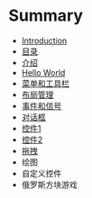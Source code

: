 # Summary

* [Introduction](README.md)
* [目录](目录.md)
* [介绍](介绍.md)
* [Hello World](hello_world.md)
* [菜单和工具栏](菜单和工具栏.md)
* [布局管理](布局管理.md)
* [事件和信号](事件和信号.md)
* [对话框](对话框.md)
* [控件1](控件1.md)
* [控件2](控件2.md)
* [拖拽](拖拽.md)
* 绘图
* 自定义控件
* 俄罗斯方块游戏

